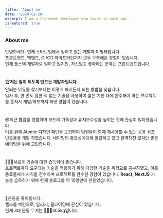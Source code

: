 ```yaml
---
title: 'About me'
date: '2024-01-20'
excerpt: I am a frontend developer who loves to work out.
isFeatured: true
---
```


### About me

안녕하세요. 현재 스타트업에서 일하고 있는 개발자 이형태입니다.  
프론트엔드, 백엔드, CI/CD 파이프라인까지 모두 구축해본 경험이 있습니다.  
현재 풀스택 개발자로 일하고 있지만, 자신있고 좋아하는 분야는 프론트엔드입니다.

#

🏆**저는 일이 되도록 만드는 개발자입니다.**  
안되는 이유를 찾기보다는 어떻게 해서든지 되는 방법을 찾습니다.  
입사 후, 한 번도 접한 적 없는 기술을 사용하여 짧은 기한 내에 완수해야 하는 프로젝트를 혼자서 개발/배포까지 해낸 경험이 있습니다.

#

😎최근 협업을 경험하며 코드의 가독성과 유지보수성을 높이는 것에 관심이 많아졌습니다.  
이를 위해 Atomic 디자인 패턴을 도입하여 팀원들이 함께 재사용할 수 있는 공용 컴포넌트들을 개발 하였습니다. 네이밍의 중요성에대해 절감하고 있고 완벽하진 않지만 좋은 네이밍을 위해 고민합니다.

#

🧑🏻‍💻새로운 기술에 대한 습득력이 좋습니다.  
프로젝트마다 요구되는 기술을 적용하기 위해 다양한 기술을 독학으로 공부하였고, 이를 동료들에게 지식을 전수하며 프로젝트를 완수한 경험이 있습니다. **React, NextJS** 기술을 습득하기 위해 현재 블로그를 약 10일만에 만들었습니다.

#

💪운동을 좋아합니다.  
헬스를 메인으로, 달리기, 클라이밍에 관심이 있습니다.  
현재 3대 운동 무게는 🏋🏻‍♂️405kg입니다.
